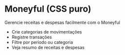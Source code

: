 # Moneyful (CSS puro)
Gerencie receitas e despesas facilmente com o Moneyful

* Crie categorias de movimentações
* Registre transações
* Filtre por período ou categoria
* Veja resumo de receitas e despesas
